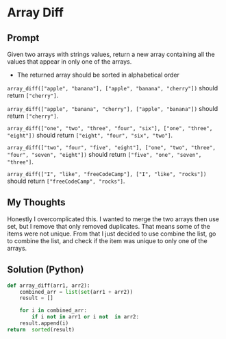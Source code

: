 

# Array Diff

## Prompt
Given two arrays with strings values, return a new array containing all the values that appear in only one of the arrays.

-   The returned array should be sorted in alphabetical order

`array_diff(["apple", "banana"], ["apple", "banana", "cherry"])`  should return  `["cherry"]`.
    
`array_diff(["apple", "banana", "cherry"], ["apple", "banana"])`  should return  `["cherry"]`.
    
`array_diff(["one", "two", "three", "four", "six"], ["one", "three", "eight"])`  should return  `["eight", "four", "six", "two"]`.
    
`array_diff(["two", "four", "five", "eight"], ["one", "two", "three", "four", "seven", "eight"])`  should return  `["five", "one", "seven", "three"]`.
    
  `array_diff(["I", "like", "freeCodeCamp"], ["I", "like", "rocks"])`  should return  `["freeCodeCamp", "rocks"]`.


## My Thoughts
Honestly I overcomplicated this. I wanted to merge the two arrays then use set, but I remove that only removed duplicates. That means some of the items were not unique. From that I just decided to use combine the list, go to combine the list, and check if the item was unique to only one of the arrays.


## Solution (Python)
```python
def array_diff(arr1, arr2):
	combined_arr = list(set(arr1 + arr2))
	result = []

	for i in combined_arr:
		if i not in arr1 or i not  in arr2:
	result.append(i)
return  sorted(result)
```
